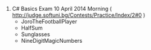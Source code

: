 1. C# Basics Exam 10 April 2014 Morning
( http://judge.softuni.bg/Contests/Practice/Index/2#0 )
	- JoroTheFootballPlayer
	- HalfSum
	- Sunglasses
	- NineDigitMagicNumbers